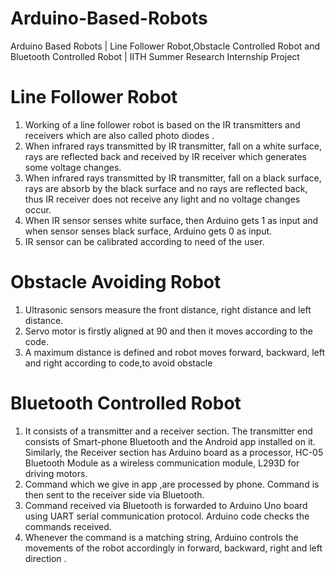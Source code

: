 # Arduino-Based-Robots
Arduino Based Robots | Line Follower Robot,Obstacle Controlled Robot and Bluetooth Controlled Robot | IITH Summer Research Internship Project 

# Line Follower Robot
1) Working of a line follower robot is based on the IR
transmitters and receivers which are also called photo diodes .
2) When infrared rays transmitted by IR transmitter, fall on a
white surface, rays are reflected back and received by IR
receiver which generates some voltage changes.
3) When infrared rays transmitted by IR transmitter, fall on a
black surface, rays are absorb by the black surface and no rays
are reflected back, thus IR receiver does not receive any light
and no voltage changes occur.
4) When IR sensor senses white surface, then Arduino gets 1
as input and when sensor senses black surface, Arduino gets 0
as input.
5) IR sensor can be calibrated according to need of the user.


# Obstacle Avoiding Robot
1) Ultrasonic sensors measure the front distance, right
distance and left distance.
2) Servo motor is firstly aligned at 90 and then it moves
according to the code.
3) A maximum distance is defined and robot moves forward,
backward, left and right according to code,to
avoid obstacle



# Bluetooth Controlled Robot
1) It consists of a transmitter and a receiver section. The
transmitter end consists of Smart-phone Bluetooth and the
Android app installed on it. Similarly, the Receiver section
has Arduino board as a processor, HC-05 Bluetooth Module
as a wireless communication module, L293D for driving
motors.
2) Command which we give in app ,are processed by phone.
Command is then sent to the receiver side via Bluetooth.
3) Command received via Bluetooth is forwarded to Arduino
Uno board using UART serial communication protocol.
Arduino code checks the commands received.
4) Whenever the command is a matching string, Arduino
controls the movements of the robot accordingly in forward,
backward, right and left direction .


